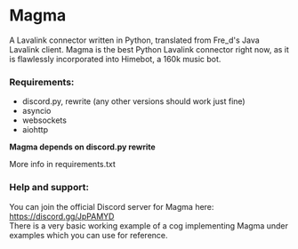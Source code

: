 # Magma

A Lavalink connector written in Python, translated from Fre_d's Java Lavalink client.
Magma is the best Python Lavalink connector right now, as it is flawlessly incorporated into Himebot, a 160k music bot.
 
### Requirements:
* discord.py, rewrite (any other versions should work just fine)
* asyncio
* websockets
* aiohttp

**Magma depends on discord.py rewrite**

More info in requirements.txt

### Help and support:
You can join the official Discord server for Magma here:
https://discord.gg/JpPAMYD  
There is a very basic working example of a cog implementing Magma under examples which you can use for reference.
